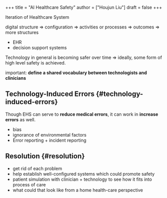 +++
title = "AI Healthcare Safety"
author = ["Houjun Liu"]
draft = false
+++

Iteration of Healthcare System

digital structure =&gt; configuration =&gt; activities or processes =&gt; outcomes =&gt; more structures

-   EHR
-   decision support systems

Technology in general is becoming safer over time =&gt; ideally, some form of high level safety is achieved.

important: **define a shared vocabulary between technologists and clinicians**


## Technology-Induced Errors {#technology-induced-errors}

Though EHS can serve to **reduce medical errors**, it can work in **increase errors** as well.

-   bias
-   ignorance of environmental factors
-   Error reporting + incident reporting


## Resolution {#resolution}

-   get rid of each problem
-   help establish well-configured systems which could promote safety
-   patient simulation with clinician + technology to see how it fits into process of care
-   what could that look like from a home health-care perspective
